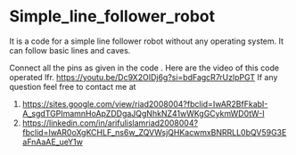 # Simple_line_follower_robot
It is a code for a simple line follower robot without any operating system. It can follow basic lines and caves. 

Connect all the pins as given in the code . Here are the video of this code operated lfr.
https://youtu.be/Dc9X2OIDj6g?si=bdFagcR7rUzlpPGT
If any question feel free to contact me at 
1. https://sites.google.com/view/riad2008004?fbclid=IwAR2BfFkabI-A_sgdTGPImamnHoApZDDgaJQgNhkNZ41wWKgGCykmWD0tW-I
2. https://linkedin.com/in/arifulislamriad2008004?fbclid=IwAR0oXgKCHLF_ns6w_ZQVWsjQHKacwmxBNRRLL0bQV59G3EaFnAaAE_ueY1w
   
